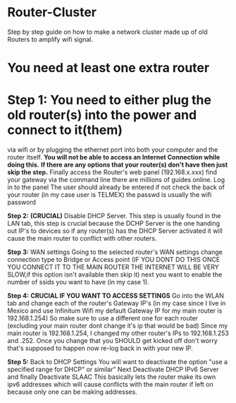 # Router-Cluster
Step by step guide on how to make a network cluster made up of old Routers to amplify wifi signal.

# You need at least one extra router

# Step 1: You need to either plug the old router(s) into the power and connect to it(them)
via wifi or by plugging the ethernet port into both your computer and the router itself. **You will not be able to access an Internet Connection while doing this.**
**If there are any options that your router(s) don't have then just skip the step.**
Finally access the Router's web panel (192.168.x.xxx) find your gateway via the command line there are millions of guides online.
Log in to the panel The user should already be entered if not check the back of your router (in my case user is TELMEX) the passwd is usually the wifi password

**Step 2:** **(CRUCIAL)**
Disable DHCP Server.
This step is usually found in the LAN tab, this step is crucial because the DCHP Server is the one handing out IP's to devices so if any router(s) has the DHCP Server activated it will cause the main router to conflict with other routers.

**Step 3:**
WAN settings
Going to the selected router's WAN settings change connection type to Bridge or Access point (IF YOU DONT DO THIS ONCE YOU CONNECT IT TO THE MAIN ROUTER THE INTERNET WILL BE VERY SLOW,if this option isn't available then skip it) next you want to enable the number of ssids you want to have (in my case 1).

**Step 4:** **CRUCIAL IF YOU WANT TO ACCESS SETTINGS**
Go into the WLAN tab and change each of the router's Gateway IP's (in my case since I live in Mexico and use Infinitum Wifi my default Gateway IP for my main router is 192.168.1.254)
 So make sure to use a different one for each router (excluding your main router
dont change it's ip that would be bad) Since my main router is 192.168.1.254, I changed my other router's IPs to 192.168.1.253 and .252. Once you change that you SHOULD get kicked
off don't worry that's supposed to happen now re-log back in with your new IP.

**Step 5:**
Back to DHCP Settings
You will want to deactivate the option "use a specified range for DHCP" or similar" Next Deactivate DHCP IPv6 Server and finally Deactivate SLAAC This basically lets the router make its own ipv6 addresses which will cause conflicts with the main router if left on because only one can be making addresses.